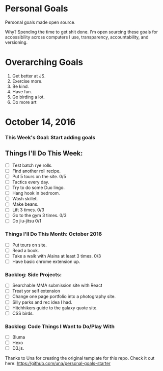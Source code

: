 Personal Goals
==============

Personal goals made open source.

Why? Spending the time to get shit done. I'm open sourcing these goals for accessibility across computers I use, transparency, accountability, and versioning.

# Overarching Goals

1. Get better at JS.
2. Exercise more.
3. Be kind.
4. Have fun.
5. Go birding a lot.
6. Do more art

# October 14, 2016

### This Week's Goal: Start adding goals

## Things I'll Do This Week:

- [ ] Test batch rye rolls.
- [ ] Find another roll recipe.
- [ ] Put 5 tours on the site. 0/5
- [ ] Tactics every day.
- [ ] Try to do some Duo lingo.
- [ ] Hang hook in bedroom.
- [ ] Wash skillet.
- [ ] Make beans.
- [ ] Lift 3 times.  0/3
- [ ] Go to the gym 3 times. 0/3
- [ ] Do jiu-jitsu 0/1

### Things I'll Do This Month: October 2016

- [ ] Put tours on site.
- [ ] Read a book.
- [ ] Take a walk with Alaina at least 3 times. 0/3
- [ ] Have basic chrome extension up.

### Backlog: Side Projects:

- [ ] Searchable MMA submission site with React
- [ ] Treat yor self extension
- [ ] Change one page portfolio into a photography site.
- [ ] Silly parks and rec idea I had.
- [ ] Hitchhikers guide to the galaxy quote site.
- [ ] CSS birds.

### Backlog: Code Things I Want to Do/Play With

- [ ] Bluma
- [ ] Hexo
- [ ] D3.js.

Thanks to Una for creating the original template for this repo. Check it out here: https://github.com/una/personal-goals-starter